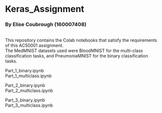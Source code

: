 # Keras_Assignment

### By Elise Coubrough (160007408)

<br/>
This repository contains the Colab notebooks that satisfy the requirements of this AC50001 assignment. 

<br/>
The MedMNIST datasets used were BloodMNIST for the multi-class classification tasks, and PneumoniaMNIST for the binary classification tasks.



Part_1_binary.ipynb
<br/>
Part_1_multiclass.ipynb

Part_2_binary.ipynb
<br/>
Part_2_multiclass.ipynb

Part_3_binary.ipynb
<br/>
Part_3_multiclass.ipynb
